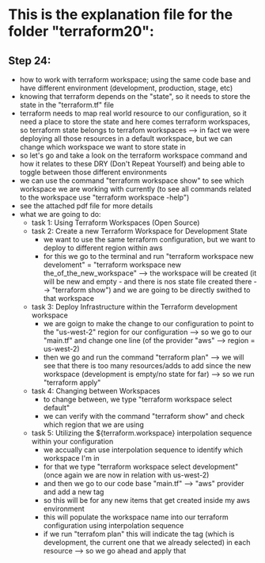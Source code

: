 # This is the explanation file for the folder "terraform20":


## Step 24:
- how to work with terraform workspace; using the same code base and have different environment (development, production, stage, etc)
- knowing that terraform depends on the "state", so it needs to store the state in the "terraform.tf" file
- terraform needs to map real world resource to our configuration, so it need a place to store the state and here comes terraform workspaces, so terraform state belongs to terrafom workspaces --> in fact we were deploying all those resources in a default workspace, but we can change which workspace we want to store state in
- so let's go and take a look on the terraform workspace command and how it relates to these DRY (Don't Repeat Yourself) and being able to toggle between those different environments
- we can use the command "terraform workspace show" to see which workspace we are working with currently (to see all commands related to the workspace use "terraform workspace -help")
- see the attached pdf file for more details
- what we are going to do:
    - task 1: Using Terraform Workspaces (Open Source)
    - task 2: Create a new Terraform Workspace for Development State
        - we want to use the same terraform configuration, but we want to deploy to different region within aws
        - for this we go to the terminal and run "terraform workspace new develoment" = "terraform workspace new the_of_the_new_workspace" --> the workspace will be created (it will be new and empty - and there is nos state file created there --> "terraform show") and we are going to be directly swithed to that workspace
    - task 3: Deploy Infrastructure within the Terraform development workspace
        - we are goign to make the change to our configuration to point to the "us-west-2" region for our configuration --> so we go to our "main.tf" and change one line (of the provider "aws" --> region = us-west-2)
        - then we go and run the command "terraform plan" --> we will see that there is too many resources/adds to add since the new workspace (development is empty/no state for far) --> so we run "terraform apply"
    - task 4: Changing between Workspaces
        - to change between, we type "terraform workspace select default"
        - we can verify with the command "terraform show" and check which region that we are using
    - task 5: Utilizing the ${terraform.workspace} interpolation sequence within your configuration
        - we accually can use interpolation sequence to identify which workspace I'm in
        - for that we type "terraform workspace select development" (once again we are now in relation with us-west-2)
        - and then we go to our code base "main.tf" --> "aws" provider and add a new tag
        - so this will be for any new items that get created inside my aws environment
        - this will populate the workspace name into our terraform configuration using interpolation sequence
        - if we run "terrafom plan" this will indicate the tag (which is development, the current one that we already selected) in each resource --> so we go ahead and apply that


